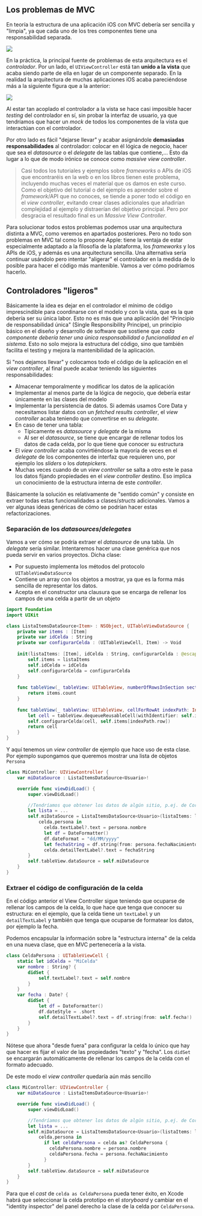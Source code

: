 
## Los problemas de MVC

En teoría la estructura de una aplicación iOS con MVC debería ser sencilla y "limpia", ya que cada uno de los tres componentes tiene una responsabilidad separada. 

![](img/expectativa_mvc.png)

En la práctica, la principal fuente de problemas de esta arquitectura es el *controlador*. Por un lado, el `UIViewController` está tan **unido a la vista** que acaba siendo parte de ella en lugar de un componente separado. En la realidad la arquitectura de muchas aplicaciones iOS acaba pareciéndose más a la siguiente figura que a la anterior:

![](img/realidad_mvc.png)

Al estar tan acoplado el controlador a la vista se hace casi imposible hacer *testing* del controlador en sí, sin probar la interfaz de usuario, ya que tendríamos que hacer un *mock* de todos los componentes de la vista que interactúan con el controlador.

Por otro lado es fácil "dejarse llevar" y acabar asignándole **demasiadas responsabilidades** al controlador: colocar en él lógica de negocio, hacer que sea el *datasource* o el *delegate* de las tablas que contiene,... Esto da lugar a lo que de modo irónico se conoce como *massive view controller*.

> Casi todos los tutoriales y ejemplos sobre *frameworks* o APIs de iOS que encontraréis en la web o en los libros tienen este problema, incluyendo muchas veces el material que os damos en este curso. Como el objetivo del tutorial o del ejemplo es aprender sobre el *framework*/API que no conoces, se tiende a poner todo el código en el *view controller*, evitando crear clases adicionales que añadirían complejidad al ejemplo y distraerían del objetivo principal. Pero por desgracia el resultado final es un *Massive View Controller*.

Para solucionar todos estos problemas podemos usar una arquitectura distinta a MVC, como veremos en apartados posteriores. Pero no todo son problemas en MVC tal como lo propone Apple: tiene la ventaja de estar especialmente adaptado a la filosofía de la plataforma, los *frameworks* y los APIs de iOS, y además es una arquitectura sencilla. Una alternativa sería continuar usándolo pero intentar "aligerar" el controlador en la medida de lo posible para hacer el código más mantenible. Vamos a ver cómo podríamos hacerlo.

## Controladores "ligeros"

Básicamente la idea es dejar en el controlador el mínimo de código imprescindible para coordinarse con el modelo y con la vista, que es la que debería ser su única labor. Esto no es más que una aplicación del "Principio de responsabilidad única" (Single Responsibility Principe), un principio básico en el diseño y desarrollo de software que sostiene que *cada componente debería tener una única responsabilidad o funcionalidad en el sistema*. Esto no solo mejora la estructura del código, sino que también facilita el testing y mejora la mantenibilidad de la aplicación.

Si "nos dejamos llevar" y colocamos todo el código de la aplicación en el *view controller*, al final puede acabar teniendo las siguientes responsabilidades:

- Almacenar temporalmente y modificar los datos de la aplicación
- Implementar al menos parte de la lógica de negocio, que debería estar únicamente en las clases del modelo
- Implementar la persistencia de datos. Si además usamos Core Data y necesitamos listar datos con un *fetched results controller*, el *view controller* acaba teniendo que convertirse en su *delegate*.
- En caso de tener una tabla:
    - Típicamente es *datasource* y *delegate* de la misma
    - Al ser el *datasource*, se tiene que encargar de rellenar todos los datos de cada celda, por lo que tiene que conocer su estructura
- El *view controller* acaba convirtiéndose la mayoría de veces en el *delegate* de los componentes de interfaz que requieren uno, por ejemplo los *sliders* o los *datepickers*.
- Muchas veces cuando de un *view controller* se salta a otro este le pasa los datos fijando propiedades en el *view controller* destino. Eso implica un conocimiento de la estructura interna de este *controller*.

Básicamente la solución es relativamente de "sentido común" y consiste en extraer todas estas funcionalidades a clases/*structs* adicionales. Vamos a ver algunas ideas genéricas de cómo se podrían hacer estas refactorizaciones.

### Separación de los *datasources*/*delegates*

Vamos a ver cómo se podría extraer el *datasource* de una tabla. Un *delegate* sería similar. Intentaremos hacer una clase genérica que nos pueda servir en varios proyectos. Dicha clase:

- Por supuesto implementa los métodos del protocolo `UITableViewDataSource`
- Contiene un array con los objetos a mostrar, ya que es la forma más sencilla de representar los datos.
- Acepta en el constructor una clausura que se encarga de rellenar los campos de una celda a partir de un objeto

```swift
import Foundation
import UIKit

class ListaItemsDataSource<Item> : NSObject, UITableViewDataSource {
    private var items : [Item]
    private var idCelda : String
    private var configurarCelda : (UITableViewCell, Item) -> Void
    
    init(listaItems: [Item], idCelda : String, configurarCelda : @escaping (UITableViewCell, Item) -> Void) {
        self.items = listaItems
        self.idCelda = idCelda
        self.configurarCelda = configurarCelda
    }
    
    func tableView(_ tableView: UITableView, numberOfRowsInSection section: Int) -> Int {
        return items.count
    }
    
    func tableView(_ tableView: UITableView, cellForRowAt indexPath: IndexPath) -> UITableViewCell {
        let cell = tableView.dequeueReusableCell(withIdentifier: self.idCelda, for: indexPath)
        self.configurarCelda(cell, self.items[indexPath.row])
        return cell
    }   
}
```

Y aquí tenemos un *view controller* de ejemplo que hace uso de esta clase. Por ejemplo supongamos que queremos mostrar una lista de objetos `Persona`

```swift
class MiController: UIViewController {
    var miDataSource : ListaItemsDataSource<Usuario>!

    override func viewDidLoad() {
        super.viewDidLoad()

        //Tendríamos que obtener los datos de algún sitio, p.ej. de Core Data
        let lista = ...
        self.miDataSource = ListaItemsDataSource<Usuario>(listaItems: lista, idCelda: "MiCelda") {
            celda,persona in
              celda.textLabel?.text = persona.nombre
              let df = DateFormatter()
              df.dateFormat = "dd/MM/yyyy"
              let fechaString = df.string(from: persona.fechaNacimiento)
              celda.detailTextLabel?.text = fechaString
        }
        self.tableView.dataSource = self.miDataSource
    }
}
```
    

### Extraer el código de configuración de la celda

En el código anterior el View Controller sigue teniendo que ocuparse de rellenar los campos de la celda, lo que hace que tenga que conocer su estructura: en el ejemplo, que la celda tiene un `textLabel` y un `detailTextLabel` y también que tenga que ocuparse de formatear los datos, por ejemplo la fecha.

Podemos encapsular la información sobre la "estructura interna" de la celda en una nueva clase, que en MVC pertenecería a la vista. 

```swift
class CeldaPersona : UITableViewCell {
    static let idCelda = "MiCelda"
    var nombre : String? {
        didSet {
            self.textLabel?.text = self.nombre
        }
    }
    var fecha : Date? {
        didSet {
            let df = DateFormatter()
            df.dateStyle = .short
            self.detailTextLabel?.text = df.string(from: self.fecha!)
        }
    }
}
```

Nótese que ahora "desde fuera" para configurar la celda lo único que hay que hacer es fijar el valor de las propiedades "texto" y "fecha". Los `didSet` se encargarán automáticamente de rellenar los campos de la celda con el formato adecuado.

De este modo el *view controller* quedaría aún más sencillo

```swift
class MiController: UIViewController {
    var miDataSource : ListaItemsDataSource<Usuario>!

    override func viewDidLoad() {
        super.viewDidLoad()

        //Tendríamos que obtener los datos de algún sitio, p.ej. de Core Data
        let lista = ...
        self.miDataSource = ListaItemsDataSource<Usuario>(listaItems: lista, idCelda: "MiCelda") {
            celda,persona in
              if let celdaPersona = celda as? CeldaPersona {
                celdaPersona.nombre = persona.nombre
                celdaPersona.fecha = persona.fechaNacimiento
              } 
        }
        self.tableView.dataSource = self.miDataSource
    }
}
```

Para que el *cast* de `celda as CeldaPersona` pueda tener éxito, en Xcode habrá que seleccionar la celda prototipo en el *storyboard* y cambiar en el "identity inspector" del panel derecho la clase de la celda por `CeldaPersona`.

